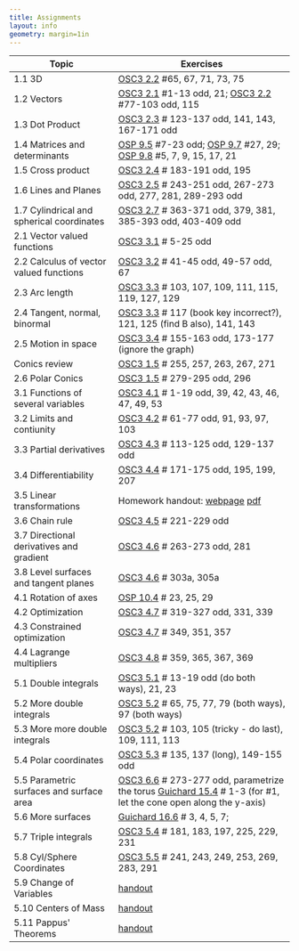 ```yaml
---
title: Assignments
layout: info
geometry: margin=1in
---
```


|Topic|Exercises|
|-----|---------|
| 1.1 3D | [OSC3 2.2](https://openstax.org/books/calculus-volume-3/pages/2-2-vectors-in-three-dimensions) #65, 67, 71, 73, 75 |
| 1.2 Vectors | [OSC3 2.1](https://openstax.org/books/calculus-volume-3/pages/2-1-vectors-in-the-plane) #1-13 odd, 21; [OSC3 2.2](https://openstax.org/books/calculus-volume-3/pages/2-2-vectors-in-three-dimensions) #77-103 odd, 115 |
| 1.3 Dot Product | [OSC3 2.3](https://openstax.org/books/calculus-volume-3/pages/2-3-the-dot-product) # 123-137 odd, 141, 143, 167-171 odd|
| 1.4 Matrices and determinants | [OSP 9.5](https://openstax.org/books/precalculus/pages/9-5-matrices-and-matrix-operations) #7-23 odd; [OSP 9.7](https://openstax.org/books/precalculus/pages/9-7-solving-systems-with-inverses) #27, 29; [OSP 9.8](https://openstax.org/books/precalculus/pages/9-8-solving-systems-with-cramers-rule) #5, 7, 9, 15, 17, 21|
| 1.5 Cross product | [OSC3 2.4](https://openstax.org/books/calculus-volume-3/pages/2-4-the-cross-product) # 183-191 odd, 195 |
| 1.6 Lines and Planes | [OSC3 2.5](https://openstax.org/books/calculus-volume-3/pages/2-5-equations-of-lines-and-planes-in-space) # 243-251 odd, 267-273 odd, 277, 281, 289-293 odd |
| 1.7 Cylindrical and spherical coordinates | [OSC3 2.7](https://openstax.org/books/calculus-volume-3/pages/2-7-cylindrical-and-spherical-coordinates) # 363-371 odd, 379, 381, 385-393 odd, 403-409 odd|
| 2.1 Vector valued functions | [OSC3 3.1](https://openstax.org/books/calculus-volume-3/pages/3-1-vector-valued-functions-and-space-curves) # 5-25 odd |
| 2.2 Calculus of vector valued functions | [OSC3 3.2](https://openstax.org/books/calculus-volume-3/pages/3-2-calculus-of-vector-valued-functions) # 41-45 odd, 49-57 odd, 67 |
| 2.3 Arc length | [OSC3 3.3](https://openstax.org/books/calculus-volume-3/pages/3-3-arc-length-and-curvature) # 103, 107, 109, 111, 115, 119, 127, 129|
| 2.4 Tangent, normal, binormal | [OSC3 3.3](https://openstax.org/books/calculus-volume-3/pages/3-3-arc-length-and-curvature) # 117 (book key incorrect?), 121, 125 (find B also), 141, 143 |
| 2.5 Motion in space | [OSC3 3.4](https://openstax.org/books/calculus-volume-3/pages/3-4-motion-in-space) # 155-163 odd, 173-177 (ignore the graph) |
| Conics review | [OSC3 1.5](https://openstax.org/books/calculus-volume-3/pages/1-5-conic-sections) # 255, 257, 263, 267, 271 |
| 2.6 Polar Conics | [OSC3 1.5](https://openstax.org/books/calculus-volume-3/pages/1-5-conic-sections) # 279-295 odd, 296 |
| 3.1 Functions of several variables | [OSC3 4.1](https://openstax.org/books/calculus-volume-3/pages/4-1-functions-of-several-variables) # 1-19 odd, 39, 42, 43, 46, 47, 49, 53 |
| 3.2 Limits and contiunity | [OSC3 4.2](https://openstax.org/books/calculus-volume-3/pages/4-2-limits-and-continuity) # 61-77 odd, 91, 93, 97, 103 |
| 3.3 Partial derivatives | [OSC3 4.3](https://openstax.org/books/calculus-volume-3/pages/4-3-partial-derivatives) # 113-125 odd, 129-137 odd |
| 3.4 Differentiability | [OSC3 4.4](https://openstax.org/books/calculus-volume-3/pages/4-4-tangent-planes-and-linear-approximations) # 171-175 odd, 195, 199, 207 |
| 3.5 Linear transformations | Homework handout: [webpage](../3.5_linear_transformations/homework) [pdf](../3.5_linear_transformations/homework.pdf) |
| 3.6 Chain rule | [OSC3 4.5](https://openstax.org/books/calculus-volume-3/pages/4-5-the-chain-rule) # 221-229 odd |
| 3.7 Directional derivatives and gradient | [OSC3 4.6](https://openstax.org/books/calculus-volume-3/pages/4-6-directional-derivatives-and-the-gradient) # 263-273 odd, 281 |
| 3.8 Level surfaces and tangent planes | [OSC3 4.6](https://openstax.org/books/calculus-volume-3/pages/4-6-directional-derivatives-and-the-gradient) # 303a, 305a |
| 4.1 Rotation of axes | [OSP 10.4](https://openstax.org/books/precalculus/pages/10-4-rotation-of-axes) # 23, 25, 29 |
| 4.2 Optimization | [OSC3 4.7](https://openstax.org/books/calculus-volume-3/pages/4-7-maxima-minima-problems) # 319-327 odd, 331, 339 |
| 4.3 Constrained optimization | [OSC3 4.7](https://openstax.org/books/calculus-volume-3/pages/4-7-maxima-minima-problems) # 349, 351, 357 |
| 4.4 Lagrange multipliers | [OSC3 4.8](https://openstax.org/books/calculus-volume-3/pages/4-8-lagrange-multipliers) # 359, 365, 367, 369 |
| 5.1 Double integrals | [OSC3 5.1](https://openstax.org/books/calculus-volume-3/pages/5-1-double-integrals-over-rectangular-regions) # 13-19 odd (do both ways), 21, 23 |
| 5.2 More double integrals | [OSC3 5.2](https://openstax.org/books/calculus-volume-3/pages/5-2-double-integrals-over-general-regions) # 65, 75, 77, 79 (both ways), 97 (both ways)|
| 5.3 More more double integrals | [OSC3 5.2](https://openstax.org/books/calculus-volume-3/pages/5-2-double-integrals-over-general-regions) # 103, 105 (tricky - do last), 109, 111, 113 |
| 5.4 Polar coordinates | [OSC3 5.3](https://openstax.org/books/calculus-volume-3/pages/5-3-double-integrals-in-polar-coordinates) # 135, 137 (long), 149-155 odd |
| 5.5 Parametric surfaces and surface area | [OSC3 6.6](https://openstax.org/books/calculus-volume-3/pages/6-6-surface-integrals) # 273-277 odd, parametrize the torus  [Guichard 15.4](https://www.whitman.edu/mathematics/calculus_online/section15.04.html) # 1-3 (for #1, let the cone open along the y-axis) |
| 5.6 More surfaces | [Guichard 16.6](https://www.whitman.edu/mathematics/calculus_online/section16.06.html) # 3, 4, 5, 7; |
| 5.7 Triple integrals | [OSC3 5.4](https://openstax.org/books/calculus-volume-3/pages/5-4-triple-integrals) # 181, 183, 197, 225, 229, 231 |
| 5.8 Cyl/Sphere Coordinates | [OSC3 5.5](https://openstax.org/books/calculus-volume-3/pages/5-5-triple-integrals-in-cylindrical-and-spherical-coordinates) # 241, 243, 249, 253, 269, 283, 291 |
| 5.9 Change of Variables    | [handout](../unit5/multiv_unit5_hw_change_of_variables.pdf) |
| 5.10 Centers of Mass | [handout](../unit5/multiv_unit5_hw_centroids.pdf) |
| 5.11 Pappus' Theorems | [handout](../unit5/multiv_unit5_hw_pappus.pdf) |

